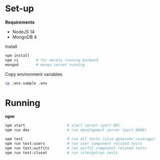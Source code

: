 # Set-up
**Requirements**
- NodeJS 14
- MongoDB 4

Install
```sh
npm install
npm ci        # for merely running backend
mongod        # mongo server running
```

Copy environment variables
```sh
cp .env.sample .env
```

# Running
**npm**
```sh
npm start                   # start server (port 80)
npm run dev                 # run development server (port 8080)

npm test                    # run all tests (also generate coverage)
npm run test:users          # run user component related tests
npm run test:outfits        # run outfit component related tests
npm run test:closet         # run intergation tests
```
